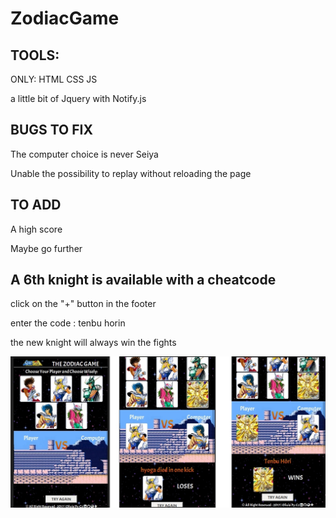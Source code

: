 # ZodiacGame

## TOOLS:
ONLY:
HTML
CSS
JS

a little bit of Jquery with Notify.js

## BUGS TO FIX

The computer choice is never Seiya

Unable the possibility to replay without reloading the page

## TO ADD

A high score

Maybe go further

## A 6th knight is available with a cheatcode

click on the "+" button in the footer

enter the code : tenbu horin

the new knight will always win the fights

![screenshots](https://github.com/oliviapycz/ProjectZodiacGame/blob/master/images/illustration.jpg?raw=true)

